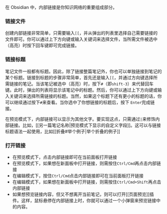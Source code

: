 在 Obsidian 中，内部链接是你知识网络的重要组成部分。

### 链接文件

创建内部链接非常简单，只需要输入`[[`，并从弹出的列表里选择自己需要链接的文件即可。你可以通过上下方向键或输入关键词来选择文件，当所需文件被选中（高亮）时按下回车键即可完成链接。


### 链接标题

笔记文件一般都有标题。因此，除了链接整篇笔记外，你也可以单独链接到笔记的某个标题。链接到标题的步骤非常简单，首先还是输入`[[`，并通过方向键选择所需链接的笔记。当该笔记被选中（高亮）时，按下`#`（即`shift-3`）来代替回车键。此时，弹出的列表将显示该笔记中的标题。然后，你可以通过上下方向键或输入关键词来选择所需链接的标题。当然，如果这个标题下还有更小的标题的话，你可以继续通过按下`#`来查看。当你选中了你想链接的标题后，按下 `Enter`完成链接。

在预览模式下，内部链接可以显示为其他文字。要实现这点，只需通过`|`来修饰内部链接。比如，[[另一篇笔记名称|预览模式下显示的自定义字段]]。这可以与链接标题语法一起使用，比如[[折叠#举个例子|举个折叠的例子]]

### 打开链接

- 在预览模式下，点击内部链接即可在当前面板打开链接
- 在预览模式下，如果想在新面板中打开链接，则需按住`Ctrl/Cmd`再点击内部链接
- 在编辑模式下，按住`Ctrl/Cmd`点击内部链接即可在当前面板打开链接
- 在编辑模式下，如果想在新面板中打开链接，则需按住`Ctrl/Cmd+Shift`再点击内部链接
- 如果想预览链接内容，但又不想离开当前笔记，则可以打开[[页面预览]]插件。这样，鼠标悬停在内部链接上时，你就可以通过一个小弹窗来预览链接中的内容。
